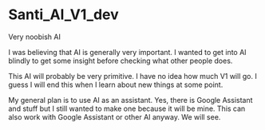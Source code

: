 # Santi_AI_V1_dev
Very noobish AI

I was believing that AI is generally very important.
I wanted to get into AI blindly to get some insight before checking what other people does.

This AI will probably be very primitive. I have no idea how much V1 will go.
I guess I will end this when I learn about new things at some point.

My general plan is to use AI as an assistant.
Yes, there is Google Assistant and stuff but I still wanted to make one because it will be mine.
This can also work with Google Assistant or other AI anyway. We will see.
